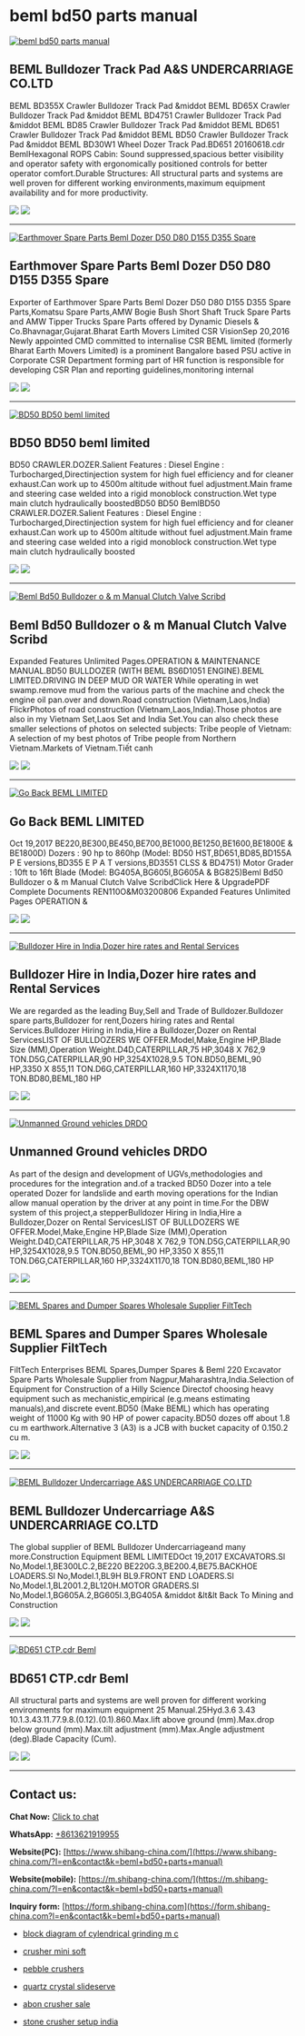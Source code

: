 # beml bd50 parts manual

<a href="https://swt.shibang-china.com/?l=en&img&k=beml+bd50+parts+manual" target="_blank">![beml bd50 parts manual](http://static.shibang-china.com/all-800x300/653.jpg)</a>

## BEML Bulldozer Track Pad A&S UNDERCARRIAGE CO.LTD
BEML BD355X Crawler Bulldozer Track Pad &middot BEML BD65X Crawler Bulldozer Track Pad &middot BEML BD4751 Crawler Bulldozer Track Pad &middot BEML BD85 Crawler Bulldozer Track Pad &middot BEML BD651 Crawler Bulldozer Track Pad &middot BEML BD50 Crawler Bulldozer Track Pad &middot BEML BD30W1 Wheel Dozer Track Pad.BD651 20160618.cdr BemlHexagonal ROPS Cabin: Sound suppressed,spacious better visibility and operator safety with ergonomically positioned controls for better operator comfort.Durable Structures: All structural parts and systems are well proven for different working environments,maximum equipment availability and for more productivity.


<a href="https://whatsapp.shibangsoft.com/WhatsApp.php" target="_blank" title="WhatsApp">![](http://static.shibang-china.com/icon/whatsapp.png)</a> <a href="https://swt.shibang-china.com/?l=en&icon&k=beml+bd50+parts+manual" target="_blank">![](http://static.shibang-china.com/icon/chat-en.png)</a>

---

<a href="https://swt.shibang-china.com/?l=en&img&k=beml+bd50+parts+manual" target="_blank">![Earthmover Spare Parts Beml Dozer D50 D80 D155 D355 Spare](http://static.shibang-china.com/all-800x300/1136.jpg)</a>

## Earthmover Spare Parts Beml Dozer D50 D80 D155 D355 Spare
Exporter of Earthmover Spare Parts Beml Dozer D50 D80 D155 D355 Spare Parts,Komatsu Spare Parts,AMW Bogie Bush Short Shaft Truck Spare Parts and AMW Tipper Trucks Spare Parts offered by Dynamic Diesels & Co.Bhavnagar,Gujarat.Bharat Earth Movers Limited CSR VisionSep 20,2016 Newly appointed CMD committed to internalise CSR BEML limited (formerly Bharat Earth Movers Limited) is a prominent Bangalore based PSU active in Corporate CSR Department forming part of HR function is responsible for developing CSR Plan and reporting guidelines,monitoring internal


<a href="https://whatsapp.shibangsoft.com/WhatsApp.php" target="_blank" title="WhatsApp">![](http://static.shibang-china.com/icon/whatsapp.png)</a> <a href="https://swt.shibang-china.com/?l=en&icon&k=beml+bd50+parts+manual" target="_blank">![](http://static.shibang-china.com/icon/chat-en.png)</a>

---

<a href="https://swt.shibang-china.com/?l=en&img&k=beml+bd50+parts+manual" target="_blank">![BD50 BD50 beml limited](http://static.shibang-china.com/all-800x300/442.jpg)</a>

## BD50 BD50 beml limited
BD50 CRAWLER.DOZER.Salient Features : Diesel Engine : Turbocharged,Directinjection system for high fuel efficiency and for cleaner exhaust.Can work up to 4500m altitude without fuel adjustment.Main frame and steering case welded into a rigid monoblock construction.Wet type main clutch hydraulically boostedBD50 BD50 BemlBD50 CRAWLER.DOZER.Salient Features : Diesel Engine : Turbocharged,Directinjection system for high fuel efficiency and for cleaner exhaust.Can work up to 4500m altitude without fuel adjustment.Main frame and steering case welded into a rigid monoblock construction.Wet type main clutch hydraulically boosted


<a href="https://whatsapp.shibangsoft.com/WhatsApp.php" target="_blank" title="WhatsApp">![](http://static.shibang-china.com/icon/whatsapp.png)</a> <a href="https://swt.shibang-china.com/?l=en&icon&k=beml+bd50+parts+manual" target="_blank">![](http://static.shibang-china.com/icon/chat-en.png)</a>

---

<a href="https://swt.shibang-china.com/?l=en&img&k=beml+bd50+parts+manual" target="_blank">![Beml Bd50 Bulldozer o & m Manual Clutch Valve Scribd](http://static.shibang-china.com/all-800x300/61.jpg)</a>

## Beml Bd50 Bulldozer o & m Manual Clutch Valve Scribd
Expanded Features Unlimited Pages.OPERATION & MAINTENANCE MANUAL.BD50 BULLDOZER (WITH BEML BS6D1051 ENGINE).BEML LIMITED.DRIVING IN DEEP MUD OR WATER While operating in wet swamp.remove mud from the various parts of the machine and check the engine oil pan.over and down.Road construction (Vietnam,Laos,India) FlickrPhotos of road construction (Vietnam,Laos,India).Those photos are also in my Vietnam Set,Laos Set and India Set.You can also check these smaller selections of photos on selected subjects: Tribe people of Vietnam: A selection of my best photos of Tribe people from Northern Vietnam.Markets of Vietnam.Tiết canh


<a href="https://whatsapp.shibangsoft.com/WhatsApp.php" target="_blank" title="WhatsApp">![](http://static.shibang-china.com/icon/whatsapp.png)</a> <a href="https://swt.shibang-china.com/?l=en&icon&k=beml+bd50+parts+manual" target="_blank">![](http://static.shibang-china.com/icon/chat-en.png)</a>

---

<a href="https://swt.shibang-china.com/?l=en&img&k=beml+bd50+parts+manual" target="_blank">![Go Back BEML LIMITED](http://static.shibang-china.com/all-800x300/587.jpg)</a>

## Go Back BEML LIMITED
Oct 19,2017 BE220,BE300,BE450,BE700,BE1000,BE1250,BE1600,BE1800E & BE1800D) Dozers : 90 hp to 860hp (Model: BD50 HST,BD651,BD85,BD155A P E versions,BD355 E P A T versions,BD3551 CLSS & BD4751) Motor Grader : 10ft to 16ft Blade (Model: BG405A,BG605I,BG605A & BG825)Beml Bd50 Bulldozer o & m Manual Clutch Valve ScribdClick Here & UpgradePDF Complete Documents REN110O&M03200806 Expanded Features Unlimited Pages OPERATION &


<a href="https://whatsapp.shibangsoft.com/WhatsApp.php" target="_blank" title="WhatsApp">![](http://static.shibang-china.com/icon/whatsapp.png)</a> <a href="https://swt.shibang-china.com/?l=en&icon&k=beml+bd50+parts+manual" target="_blank">![](http://static.shibang-china.com/icon/chat-en.png)</a>

---

<a href="https://swt.shibang-china.com/?l=en&img&k=beml+bd50+parts+manual" target="_blank">![Bulldozer Hire in India,Dozer hire rates and Rental Services](http://static.shibang-china.com/all-800x300/719.jpg)</a>

## Bulldozer Hire in India,Dozer hire rates and Rental Services
We are regarded as the leading Buy,Sell and Trade of Bulldozer.Bulldozer spare parts,Bulldozer for rent,Dozers hiring rates and Rental Services.Bulldozer Hiring in India,Hire a Bulldozer,Dozer on Rental ServicesLIST OF BULLDOZERS WE OFFER.Model,Make,Engine HP,Blade Size (MM),Operation Weight.D4D,CATERPILLAR,75 HP,3048 X 762,9 TON.D5G,CATERPILLAR,90 HP,3254X1028,9.5 TON.BD50,BEML,90 HP,3350 X 855,11 TON.D6G,CATERPILLAR,160 HP,3324X1170,18 TON.BD80,BEML,180 HP


<a href="https://whatsapp.shibangsoft.com/WhatsApp.php" target="_blank" title="WhatsApp">![](http://static.shibang-china.com/icon/whatsapp.png)</a> <a href="https://swt.shibang-china.com/?l=en&icon&k=beml+bd50+parts+manual" target="_blank">![](http://static.shibang-china.com/icon/chat-en.png)</a>

---

<a href="https://swt.shibang-china.com/?l=en&img&k=beml+bd50+parts+manual" target="_blank">![Unmanned Ground vehicles DRDO](http://static.shibang-china.com/all-800x300/130.jpg)</a>

## Unmanned Ground vehicles DRDO
As part of the design and development of UGVs,methodologies and procedures for the integration and.of a tracked BD50 Dozer into a tele operated Dozer for landslide and earth moving operations for the Indian allow manual operation by the driver at any point in time.For the DBW system of this project,a stepperBulldozer Hiring in India,Hire a Bulldozer,Dozer on Rental ServicesLIST OF BULLDOZERS WE OFFER.Model,Make,Engine HP,Blade Size (MM),Operation Weight.D4D,CATERPILLAR,75 HP,3048 X 762,9 TON.D5G,CATERPILLAR,90 HP,3254X1028,9.5 TON.BD50,BEML,90 HP,3350 X 855,11 TON.D6G,CATERPILLAR,160 HP,3324X1170,18 TON.BD80,BEML,180 HP


<a href="https://whatsapp.shibangsoft.com/WhatsApp.php" target="_blank" title="WhatsApp">![](http://static.shibang-china.com/icon/whatsapp.png)</a> <a href="https://swt.shibang-china.com/?l=en&icon&k=beml+bd50+parts+manual" target="_blank">![](http://static.shibang-china.com/icon/chat-en.png)</a>

---

<a href="https://swt.shibang-china.com/?l=en&img&k=beml+bd50+parts+manual" target="_blank">![BEML Spares and Dumper Spares Wholesale Supplier FiltTech](http://static.shibang-china.com/all-800x300/1511.jpg)</a>

## BEML Spares and Dumper Spares Wholesale Supplier FiltTech
FiltTech Enterprises BEML Spares,Dumper Spares & Beml 220 Excavator Spare Parts Wholesale Supplier from Nagpur,Maharashtra,India.Selection of Equipment for Construction of a Hilly Science Directof choosing heavy equipment such as mechanistic,empirical (e.g.means estimating manuals),and discrete event.BD50 (Make BEML) which has operating weight of 11000 Kg with 90 HP of power capacity.BD50 dozes off about 1.8 cu m earthwork.Alternative 3 (A3) is a JCB with bucket capacity of 0.150.2 cu m.


<a href="https://whatsapp.shibangsoft.com/WhatsApp.php" target="_blank" title="WhatsApp">![](http://static.shibang-china.com/icon/whatsapp.png)</a> <a href="https://swt.shibang-china.com/?l=en&icon&k=beml+bd50+parts+manual" target="_blank">![](http://static.shibang-china.com/icon/chat-en.png)</a>

---

<a href="https://swt.shibang-china.com/?l=en&img&k=beml+bd50+parts+manual" target="_blank">![BEML Bulldozer Undercarriage A&S UNDERCARRIAGE CO.LTD](http://static.shibang-china.com/all-800x300/60.jpg)</a>

## BEML Bulldozer Undercarriage A&S UNDERCARRIAGE CO.LTD
The global supplier of BEML Bulldozer Undercarriageand many more.Construction Equipment BEML LIMITEDOct 19,2017 EXCAVATORS.Sl No,Model.1,BE300LC.2,BE220 BE220G.3,BE200.4,BE75.BACKHOE LOADERS.Sl No,Model.1,BL9H BL9.FRONT END LOADERS.Sl No,Model.1,BL2001.2,BL120H.MOTOR GRADERS.Sl No,Model.1,BG605A.2,BG605I.3,BG405A &middot &lt&lt Back To Mining and Construction


<a href="https://whatsapp.shibangsoft.com/WhatsApp.php" target="_blank" title="WhatsApp">![](http://static.shibang-china.com/icon/whatsapp.png)</a> <a href="https://swt.shibang-china.com/?l=en&icon&k=beml+bd50+parts+manual" target="_blank">![](http://static.shibang-china.com/icon/chat-en.png)</a>

---

<a href="https://swt.shibang-china.com/?l=en&img&k=beml+bd50+parts+manual" target="_blank">![BD651 CTP.cdr Beml](http://static.shibang-china.com/all-800x300/347.jpg)</a>

## BD651 CTP.cdr Beml
All structural parts and systems are well proven for different working environments for maximum equipment 25 Manual.25Hyd.3.6 3.43 10.1.3.43.11.77.9.8.(0.12).(0.1).860.Max.lift above ground (mm).Max.drop below ground (mm).Max.tilt adjustment (mm).Max.Angle adjustment (deg).Blade Capacity (Cum).

<a href="https://whatsapp.shibangsoft.com/WhatsApp.php" target="_blank" title="WhatsApp">![](http://static.shibang-china.com/icon/whatsapp.png)</a> <a href="https://swt.shibang-china.com/?l=en&icon&k=beml+bd50+parts+manual" target="_blank">![](http://static.shibang-china.com/icon/chat-en.png)</a>

---
## Contact us:

**Chat Now:** [Click to chat](https://swt.shibang-china.com?l=en&contact&k=beml+bd50+parts+manual)

**WhatsApp:**  [+8613621919955](https://whatsapp.shibangsoft.com/WhatsApp.php)

**Website(PC):** [https://www.shibang-china.com/](https://www.shibang-china.com/?l=en&contact&k=beml+bd50+parts+manual)

**Website(mobile):** [https://m.shibang-china.com/](https://m.shibang-china.com/?l=en&contact&k=beml+bd50+parts+manual)

**Inquiry form:** [https://form.shibang-china.com](https://form.shibang-china.com?l=en&contact&k=beml+bd50+parts+manual)

* [block diagram of cylendrical grinding m c](../117/block%20diagram%20of%20cylendrical%20grinding%20m%20c.md)

* [crusher mini soft](../117/crusher%20mini%20soft.md)

* [pebble crushers](../119/pebble%20crushers.md)

* [quartz crystal slideserve](../118/quartz%20crystal%20slideserve.md)

* [abon crusher sale](../116/abon%20crusher%20sale.md)

* [stone crusher setup india](../112/stone%20crusher%20setup%20india.md)